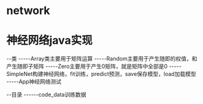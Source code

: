 # network

# 神经网络java实现

--类
-----Array类主要用于矩阵运算
-----Random主要用于产生随即的权值，和产生随即子矩阵
-----Zero主要用于产生0矩阵，就是矩阵中全部是0
-----SimpleNet构建神经网络，fit训练，predict预测，save保存模型，load加载模型
-----App神经网络测试

--目录
------code_data训练数据
